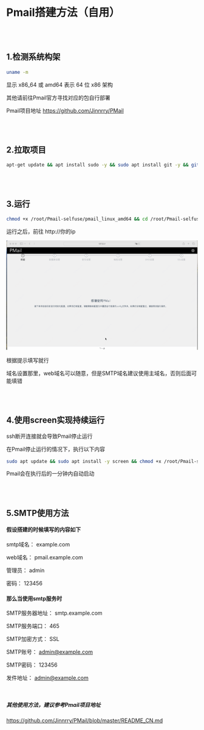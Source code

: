 # Pmail搭建方法（自用）

<br>
<br>

## 1.检测系统构架

```bash
uname -m

```

显示 x86_64 或 amd64 表示 64 位 x86 架构

其他请前往Pmail官方寻找对应的包自行部署

Pmail项目地址 https://github.com/Jinnrry/PMail

<br>
<br>

## 2.拉取项目

```bash
apt-get update && apt install sudo -y && sudo apt install git -y && git clone https://github.com/lisi-123/Pmail-selfuse.git

```

<br>
<br>

## 3.运行

```bash
chmod +x /root/Pmail-selfuse/pmail_linux_amd64 && cd /root/Pmail-selfuse && ./pmail_linux_amd64 -p 80

```

运行之后，前往 http://你的ip 

<img src="./cn.gif" alt="Editor" width="800px">

根据提示填写就行


域名设置那里，web域名可以随意，但是SMTP域名建议使用主域名，否则后面可能填错

<br>
<br>

## 4.使用screen实现持续运行

ssh断开连接就会导致Pmail停止运行

在Pmail停止运行的情况下，执行以下内容


```bash
sudo apt update && sudo apt install -y screen && chmod +x /root/Pmail-selfuse/script.sh && (crontab -l 2>/dev/null; echo "* * * * * /root/Pmail-selfuse/script.sh") | sort -u | crontab -

```

Pmail会在执行后的一分钟内自动启动

<br>
<br>

## 5.SMTP使用方法


#### 假设搭建的时候填写的内容如下

smtp域名： example.com

web域名： pmail.example.com

管理员： admin

密码： 123456


#### 那么当使用smtp服务时


SMTP服务器地址： smtp.example.com

SMTP服务端口： 465

SMTP加密方式： SSL

SMTP账号： admin@example.com

SMTP密码： 123456

发件地址： admin@example.com

<br>

##### 其他使用方法，建议参考Pmail项目地址

https://github.com/Jinnrry/PMail/blob/master/README_CN.md




<br>

<br>









